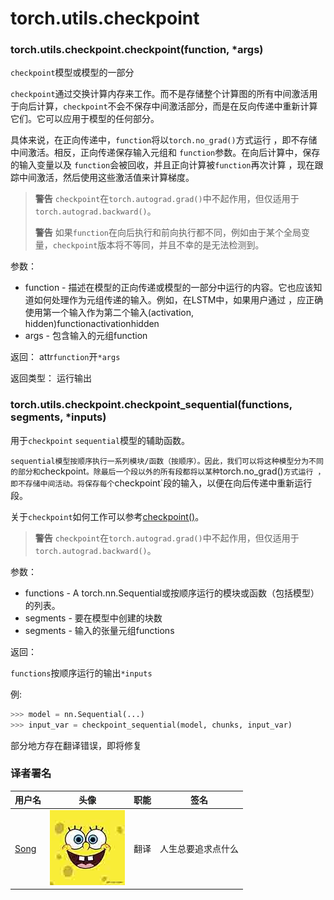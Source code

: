 

# torch.utils.checkpoint

### torch.utils.checkpoint.checkpoint(function, *args)

`checkpoint`模型或模型的一部分

`checkpoint`通过交换计算内存来工作。而不是存储整个计算图的所有中间激活用于向后计算，`checkpoint`不会不保存中间激活部分，而是在反向传递中重新计算它们。它可以应用于模型的任何部分。

具体来说，在正向传递中，`function`将以`torch.no_grad()`方式运行 ，即不存储中间激活。相反，正向传递保存输入元组和 `function`参数。在向后计算中，保存的输入变量以及 `function`会被回收，并且正向计算被`function`再次计算 ，现在跟踪中间激活，然后使用这些激活值来计算梯度。

> **警告** `checkpoint`在`torch.autograd.grad()`中不起作用，但仅适用于`torch.autograd.backward()`。
> 
> **警告** 如果`function`在向后执行和前向执行都不同，例如由于某个全局变量，`checkpoint`版本将不等同，并且不幸的是无法检测到。

参数：

*   function - 描述在模型的正向传递或模型的一部分中运行的内容。它也应该知道如何处理作为元组传递的输入。例如，在LSTM中，如果用户通过 ，应正确使用第一个输入作为第二个输入(activation, hidden)functionactivationhidden
*   args - 包含输入的元组function

返回： attr`function`开`*args`

返回类型：
运行输出

### torch.utils.checkpoint.checkpoint_sequential(functions, segments, *inputs)

用于`checkpoint` `sequential`模型的辅助函数。

`sequential模型按顺序执行一系列模块/函数（按顺序）。因此，我们可以将这种模型分为不同的部分和`checkpoint`。除最后一个段以外的所有段都将以某种`torch.no_grad()`方式运行 ，即不存储中间活动。将保存每个`checkpoint`段的输入，以便在向后传递中重新运行段。

关于`checkpoint`如何工作可以参考[checkpoint()](https://pytorch.org/docs/master/checkpoint.html#torch.utils.checkpoint.checkpoint)。

> **警告** `checkpoint`在`torch.autograd.grad()`中不起作用，但仅适用于`torch.autograd.backward()`。

参数：

*   functions - A torch.nn.Sequential或按顺序运行的模块或函数（包括模型）的列表。
*   segments - 要在模型中创建的块数
*   segments - 输入的张量元组functions

返回：

`functions`按顺序运行的输出`*inputs`

例:

```py
>>> model = nn.Sequential(...)
>>> input_var = checkpoint_sequential(model, chunks, input_var)
```

部分地方存在翻译错误，即将修复

### 译者署名

| 用户名 | 头像 | 职能 | 签名 |
| --- | --- | --- | --- |
| [Song](https://ptorch.com) | ![](img/2018033000352689884.jpeg) | 翻译 | 人生总要追求点什么 |

